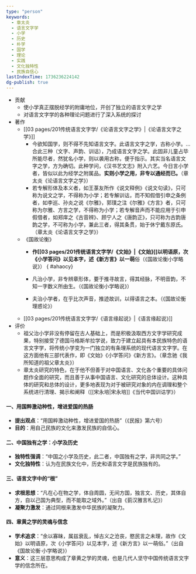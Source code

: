 ```yaml
---
type: "person"
keywords:
  - 章太炎
  - 语言文字学
  - 小学
  - 历史
  - 朴学
  - 国学
  - 理论
  - 实践
  - 文化独特性
  - 民族自信心
lastIndexTime: 1736236224142
dg-publish: true
---
```

- 贡献
	- 使小学真正摆脱经学的附庸地位，开创了独立的语言文字之学
	- 对语言文字学的各种理论问题进行了深入系统的探讨
- 著作
	- [[03 pages/201传统语言文字学/《论语言文字之学》\|《论语言文字之学》]]
		- 今欲知国学，则不得不先知语言文字。此语言文字之学，古称小学。…合此三种（文字、声韵、训诂），乃成语言文字之学。此固非儿童占毕所能尽者，然犹名小学，则以袭用古称，便于指示。其实当名语言文字之学，方为确切。此种学问，《汉书艺文志》附入六艺。今日言小学者，皆似以此为经学之附属品。**实则小学之用，非专以通经而已。**（章太炎《论语言文字之学》）
		- 若专解形体及本义者，如王菉友所作《说文释例》《说文句读》，只可称为说文之学，不得称为小学；若专解训诂，而不知假借引申之条例者，如李巡、孙炎之说《尔雅》，郭璞之注《尔雅》《方言》者，只可称为尔雅、方言之学，不得称为小学；若专解音声而不能应用于引申假借者，如郑庠之《古音辨》、顾宁人之《唐韵正》，只可称为古韵唐韵之学，不可称为小学，兼此三者，得其条贯，始于休宁戴东原氏。（章太炎《论语言文字之学》）
	- 《国故论衡》
		- **作[[03 pages/201传统语言文字学/《文始》\|《文始》]]以明语原，次《小学答问》以见本字，述《新方言》以一萌**俗（《国故论衡小学略说》）
{ #ahaocy}

		- 凡治小学，非专辨章形体，要于推寻故言，得其经脉，不明音韵，不知一字数义所由生。（《国故论衡小学略说》）
		- 夫治小学者，在乎比次声音，推迹故训，以得语言之本。（《国故论衡理惑论》）
	- [[03 pages/201传统语言文字学/《语言缘起说》\|《语言缘起说》]]
- 评价
	- 祖父治小学非没有停留在古人基础上，而是积极汲取西方文字学研究成果，特别接受了德国马格斯牟拉学说，致力于建立起具有本民族特色的语言文字学，将传统小学变为一门独立的有条理系统的现代语言文字学。在这方面他有三部代表作，即《文始》《小学答问》《新方言》。（章念驰《我所知道的祖父章太炎》）
	- 章太炎研究的特色，在于他不但善于对中国语言、文化各个重要的具体问题作全面的研究，而且善于从事中国语言、文化研究的总体设计。这种具体的研究和总体的设计，更多地表现为对于被研究对象的内在调理和整个系统进行清理、揭示和阐释（[[宋永培\|宋永培]]《当代中国训诂学》）

#### 一、用国粹激动种性，增进爱国的热肠
- **提出观点**：“用国粹激动种性，增进爱国的热肠”（《民报》第六号）
- **目的**：用自己民族的文化来激发民族的自信心。

#### 二、中国独有之学：小学及历史
- **独特性强调**：“中国之小学及历史，此二者，中国独有之学，非共同之学。”
- **文化独特性**：认为在民族文化中，历史和语言文字是民族独有的。

#### 三、语言文字中的“根”
- **求根思想**：“凡在心在物之学，体自周圆，无间方国，独言文、历史，其体自方，自以己国为典型，而不能取之域外。”（出自《菿汉雅言札记》）
- **凝聚力激发**：通过同根来激发中华民族的凝聚力。

#### 四、章黄之学的灵魂与信念
- **学术追求**：“余以寡昧，属兹衰乱，悼古义之沧丧，愍民言之未理，故作《文始》以明语原，次《小学答问》以见本字，述《新方言》以一萌俗。”（出自《国故论衡·小学略说》）
- **意义**：这三层意思构成了章黄之学的灵魂，也是几代人坚守中国传统语言文字学的信念所在。